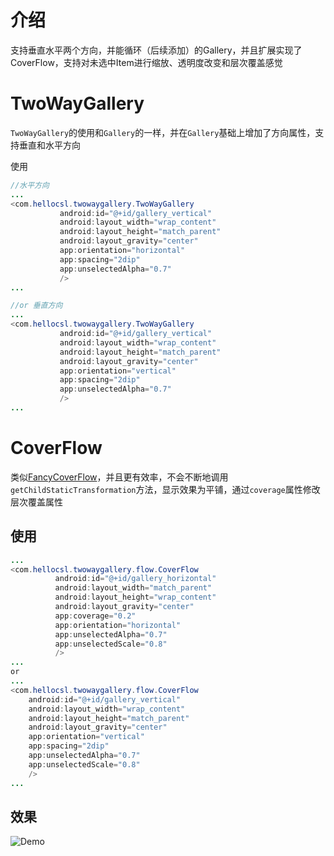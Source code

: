 # 介绍
支持垂直水平两个方向，并能循环（后续添加）的Gallery，并且扩展实现了CoverFlow，支持对未选中Item进行缩放、透明度改变和层次覆盖感觉

# TwoWayGallery

`TwoWayGallery`的使用和`Gallery`的一样，并在`Gallery`基础上增加了方向属性，支持垂直和水平方向

使用

```java
//水平方向
...
<com.hellocsl.twowaygallery.TwoWayGallery
           android:id="@+id/gallery_vertical"
           android:layout_width="wrap_content"
           android:layout_height="match_parent"
           android:layout_gravity="center"
           app:orientation="horizontal"
           app:spacing="2dip"
           app:unselectedAlpha="0.7"
           />
...

//or 垂直方向
...
<com.hellocsl.twowaygallery.TwoWayGallery
           android:id="@+id/gallery_vertical"
           android:layout_width="wrap_content"
           android:layout_height="match_parent"
           android:layout_gravity="center"
           app:orientation="vertical"
           app:spacing="2dip"
           app:unselectedAlpha="0.7"
           />
...
```

# CoverFlow

类似[FancyCoverFlow](https://github.com/davidschreiber/FancyCoverFlow)，并且更有效率，不会不断地调用`getChildStaticTransformation`方法，显示效果为平铺，通过`coverage`属性修改层次覆盖属性

## 使用
```java
...
<com.hellocsl.twowaygallery.flow.CoverFlow
          android:id="@+id/gallery_horizontal"
          android:layout_width="match_parent"
          android:layout_height="wrap_content"
          android:layout_gravity="center"
          app:coverage="0.2"
          app:orientation="horizontal"
          app:unselectedAlpha="0.7"
          app:unselectedScale="0.8"
          />
...
or
...
<com.hellocsl.twowaygallery.flow.CoverFlow
    android:id="@+id/gallery_vertical"
    android:layout_width="wrap_content"
    android:layout_height="match_parent"
    android:layout_gravity="center"
    app:orientation="vertical"
    app:spacing="2dip"
    app:unselectedAlpha="0.7"
    app:unselectedScale="0.8"
    />
...
```

## 效果

![Demo](https://github.com/BCsl/TwoWayGallery/blob/master/ScreenShot/screenshot1.gif)
